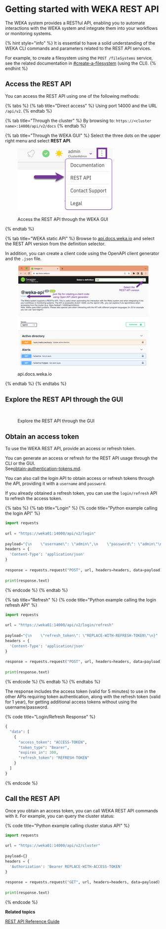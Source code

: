 # Getting started with WEKA REST API

The WEKA system provides a RESTful API, enabling you to automate interactions with the WEKA system and integrate them into your workflows or monitoring systems.

{% hint style="info" %}
It is essential to have a solid understanding of the WEKA CLI commands and parameters related to the REST API services.

For example, to create a filesystem using the `POST /fileSystems` service, see the related documentation in [#create-a-filesystem](../fs/managing-filesystems/managing-filesystems-1.md#create-a-filesystem "mention") (using the CLI).
{% endhint %}

## Access the REST API

You can access the REST API using one of the following methods:

{% tabs %}
{% tab title="Direct access" %}
Using port 14000 and the URL `/api/v2`.
{% endtab %}

{% tab title="Through the cluster" %}
By browsing to: `https://<cluster name>:14000/api/v2/docs`
{% endtab %}

{% tab title="Through the WEKA GUI" %}
Select the three dots on the upper right menu and select **REST API**.

<figure><img src="../.gitbook/assets/wmng_access_rest_api.png" alt=""><figcaption><p>Access the REST API through the WEKA GUI</p></figcaption></figure>
{% endtab %}

{% tab title="WEKA static API" %}
Browse to [api.docs.weka.io](https://api.docs.weka.io) and select the REST API version from the definition selector.

In addition, you can create a client code using the OpenAPI client generator and the `.json` file.

<figure><img src="../.gitbook/assets/static-api-docs.png" alt=""><figcaption><p>api.docs.weka.io</p></figcaption></figure>
{% endtab %}
{% endtabs %}

## Explore the REST API through the GUI

<figure><img src="../.gitbook/assets/Get_started_with_REST_API.gif" alt=""><figcaption><p>Explore the REST API through the GUI</p></figcaption></figure>

## Obtain an access token

To use the WEKA REST API, provide an access or refresh token.

You can generate an access or refresh for the REST API usage through the CLI or the GUI.\
See[obtain-authentication-tokens.md](../usage/security/obtain-authentication-tokens.md "mention").

You can also call the login API to obtain access or refresh tokens through the API, providing it with a `username` and `password`.&#x20;

If you already obtained a refresh token, you can use the `login/refresh` API to refresh the access token.

{% tabs %}
{% tab title="Login" %}
{% code title="Python example calling the login API" %}
```python
import requests

url = "https://weka01:14000/api/v2/login"

payload="{\n    \"username\": \"admin\",\n    \"password\": \"admin\"\n}"
headers = {
  'Content-Type': 'application/json'
}

response = requests.request("POST", url, headers=headers, data=payload)

print(response.text)

```
{% endcode %}
{% endtab %}

{% tab title="Refresh" %}
{% code title="Python example calling the login refresh API" %}
```python
import requests

url = "https://weka01:14000/api/v2/login/refresh"

payload="{\n    \"refresh_token\": \"REPLACE-WITH-REFRESH-TOKEN\"\n}"
headers = {
  'Content-Type': 'application/json'
}

response = requests.request("POST", url, headers=headers, data=payload)

print(response.text)

```
{% endcode %}
{% endtab %}
{% endtabs %}

The response includes the access token (valid for 5 minutes) to use in the other APIs requiring token authentication, along with the refresh token (valid for 1 year), for getting additional access tokens without using the username/password.

{% code title="Login/Refresh Response" %}
```python
{
  "data": [
    {
      "access_token": "ACCESS-TOKEN",
      "token_type": "Bearer",
      "expires_in": 300,
      "refresh_token": "REFRESH-TOKEN"
    }
  ]
}
```
{% endcode %}

## Call the REST API

Once you obtain an access token, you can call WEKA REST API commands with it. For example, you can query the cluster status:

{% code title="Python example calling cluster status API" %}
```python
import requests

url = "https://weka01:14000/api/v2/cluster"

payload={}
headers = {
  'Authorization': 'Bearer REPLACE-WITH-ACCESS-TOKEN'
}

response = requests.request("GET", url, headers=headers, data=payload)

print(response.text)

```
{% endcode %}



**Related topics**

[REST API Reference Guide](https://api.docs.weka.io/)
